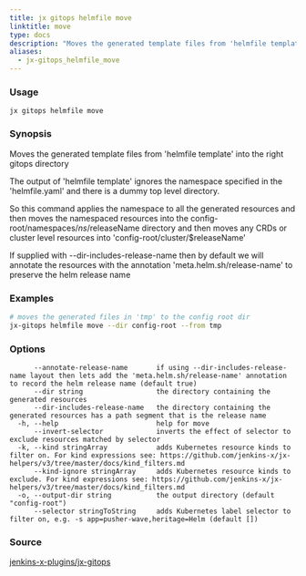 ```yaml
---
title: jx gitops helmfile move
linktitle: move
type: docs
description: "Moves the generated template files from 'helmfile template' into the right gitops directory ***Aliases**: mv*"
aliases:
  - jx-gitops_helmfile_move
---
```


### Usage

```
jx gitops helmfile move
```

### Synopsis

Moves the generated template files from 'helmfile template' into the right gitops directory
  
The output of 'helmfile template' ignores the namespace specified in the 'helmfile.yaml' and there is a dummy top level directory. 

So this command applies the namespace to all the generated resources and then moves the namespaced resources into the config-root/namespaces/$ns/$releaseName directory and then moves any CRDs or cluster level resources into 'config-root/cluster/$releaseName' 

If supplied with --dir-includes-release-name then by default we will annotate the resources with the annotation 'meta.helm.sh/release-name' to preserve the helm release name

### Examples

  ```bash
  # moves the generated files in 'tmp' to the config root dir
  jx-gitops helmfile move --dir config-root --from tmp

  ```
### Options

```
      --annotate-release-name       if using --dir-includes-release-name layout then lets add the 'meta.helm.sh/release-name' annotation to record the helm release name (default true)
      --dir string                  the directory containing the generated resources
      --dir-includes-release-name   the directory containing the generated resources has a path segment that is the release name
  -h, --help                        help for move
      --invert-selector             inverts the effect of selector to exclude resources matched by selector
  -k, --kind stringArray            adds Kubernetes resource kinds to filter on. For kind expressions see: https://github.com/jenkins-x/jx-helpers/v3/tree/master/docs/kind_filters.md
      --kind-ignore stringArray     adds Kubernetes resource kinds to exclude. For kind expressions see: https://github.com/jenkins-x/jx-helpers/v3/tree/master/docs/kind_filters.md
  -o, --output-dir string           the output directory (default "config-root")
      --selector stringToString     adds Kubernetes label selector to filter on, e.g. -s app=pusher-wave,heritage=Helm (default [])
```



### Source

[jenkins-x-plugins/jx-gitops](https://github.com/jenkins-x-plugins/jx-gitops)
